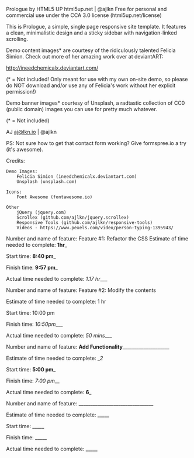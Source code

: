 Prologue by HTML5 UP
html5up.net | @ajlkn
Free for personal and commercial use under the CCA 3.0 license (html5up.net/license)


This is Prologue, a simple, single page responsive site template. It features a
clean, minimalistic design and a sticky sidebar with navigation-linked scrolling.

Demo content images* are courtesy of the ridiculously talented Felicia Simion. Check out
more of her amazing work over at deviantART:

http://ineedchemicalx.deviantart.com/

(* = Not included! Only meant for use with my own on-site demo, so please do NOT download
and/or use any of Felicia's work without her explicit permission!)

Demo banner images* courtesy of Unsplash, a radtastic collection of CC0 (public domain)
images you can use for pretty much whatever.

(* = Not included)

AJ
aj@lkn.io | @ajlkn

PS: Not sure how to get that contact form working? Give formspree.io a try (it's awesome).


Credits:

	Demo Images:
		Felicia Simion (ineedchemicalx.deviantart.com)
		Unsplash (unsplash.com)

	Icons:
		Font Awesome (fontawesome.io)

	Other
		jQuery (jquery.com)
		Scrollex (github.com/ajlkn/jquery.scrollex)
		Responsive Tools (github.com/ajlkn/responsive-tools)
        Videos - https://www.pexels.com/video/person-typing-1395943/


Number and name of feature: Feature #1: Refactor the CSS
Estimate of time needed to complete: __1hr___

Start time: __8:40 pm___

Finish time: __9:57 pm___

Actual time needed to complete: _1.17 hr____


Number and name of feature: Feature #2: Modify the contents

Estimate of time needed to complete: 1 hr

Start time: 10:00 pm

Finish time: _10:50pm____

Actual time needed to complete: _50 mins____


Number and name of feature: ______Add Functionality__________________________

Estimate of time needed to complete: __2_

Start time: __5:00 pm___

Finish time: _7:00 pm___

Actual time needed to complete: __6___


Number and name of feature: ________________________________

Estimate of time needed to complete: _____

Start time: _____

Finish time: _____

Actual time needed to complete: _____
